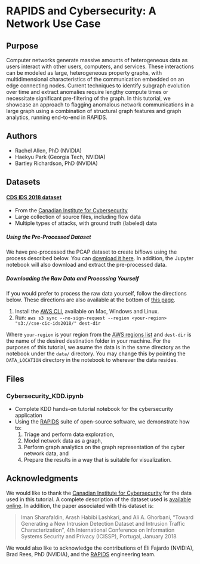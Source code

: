 # RAPIDS and Cybersecurity: A Network Use Case
## Purpose
Computer networks generate massive amounts of heterogeneous data as users interact with other users, computers, and services. These interactions can be modeled as large, heterogeneous property graphs, with multidimensional characteristics of the communication embedded on an edge connecting nodes. Current techniques to identify subgraph evolution over time and extract anomalies require lengthy compute times or necessitate significant pre-filtering of the graph. In this tutorial, we showcase an approach to flagging anomalous network communications in a large graph using a combination of structural graph features and graph analytics, running end-to-end in RAPIDS.

## Authors
 - Rachel Allen, PhD (NVIDIA)
 - Haekyu Park (Georgia Tech, NVIDIA)
 - Bartley Richardson, PhD (NVIDIA)

## Datasets
#### [CDS IDS 2018 dataset](https://www.unb.ca/cic/datasets/ids-2018.html)
* From the [Canadian Institute for Cybersecurity](https://www.unb.ca/cic/)
* Large collection of source files, including flow data
* Multiple types of attacks, with ground truth (labeled) data

##### Using the Pre-Processed Dataset
We have pre-processed the PCAP dataset to create biflows using the process described below. You can [download it here](https://data.rapids.ai/cyber/kdd2019/Friday-02-03-2018-biflows.tar.gz). In addition, the Jupyter notebook will also download and extract the pre-processed data.

##### Downloading the Raw Data and Proecssing Yourself
If you would prefer to process the raw data yourself, follow the directions below. These directions are also available at the bottom of [this page](https://www.unb.ca/cic/datasets/ids-2018.html).

1. Install the [AWS CLI](https://aws.amazon.com/cli/), available on Mac, Windows and Linux.
2. Run: `aws s3 sync --no-sign-request --region <your-region> "s3://cse-cic-ids2018/" dest-dir`

Where `your-region` is your region from the [AWS regions list](https://docs.aws.amazon.com/AWSEC2/latest/UserGuide/using-regions-availability-zones.html) and `dest-dir` is the name of the desired destination folder in your machine. For the purposes of this tutorial, we asume the data is in the same directory as the notebook under the `data/` directory. You may change this by pointing the `DATA_LOCATION` directory in the notebook to wherever the data resides.

## Files
### Cybersecurity_KDD.ipynb
* Complete KDD hands-on tutorial notebook for the cybersecurity application
* Using the [RAPIDS](https://rapids.ai) suite of open-source software, we demonstrate how to:
  1. Triage and perform data exploration,
  2. Model network data as a graph,
  3. Perform graph analytics on the graph representation of the cyber network data, and
  4. Prepare the results in a way that is suitable for visualization.

## Acknowledgments
We would like to thank the [Canadian Institute for Cybersecurity](https://www.unb.ca/cic/) for the data used in this tutorial. A complete description of the dataset used is [available online](https://registry.opendata.aws/cse-cic-ids2018/). In addition, the paper associated with this dataset is:

> Iman Sharafaldin, Arash Habibi Lashkari, and Ali A. Ghorbani, “Toward Generating a New Intrusion Detection Dataset and Intrusion Traffic Characterization”, 4th International Conference on Information Systems Security and Privacy (ICISSP), Portugal, January 2018

We would also like to acknowledge the contributions of Eli Fajardo (NVIDIA), Brad Rees, PhD (NVIDIA), and the [RAPIDS](https://rapids.ai) engineering team.
